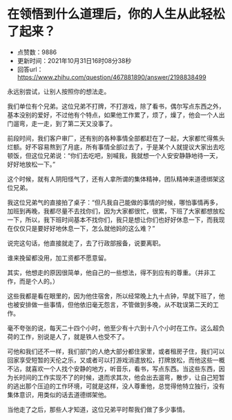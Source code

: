 # 在领悟到什么道理后，你的人生从此轻松了起来？
- 点赞数：9886
- 更新时间：2021年10月31日16时08分38秒
- 回答url：https://www.zhihu.com/question/467881890/answer/2198838499
<body>
 <p data-pid="E98ZlffH">永远别尝试，让别人按照你的想法走。</p>
 <p data-pid="pAgj2OjM">我们单位有个兄弟。这位兄弟不打牌，不打游戏，除了看书，偶尔写点东西之外，基本没别的爱好，不过他有个特点，如果他工作累了，烦了，燥了，他会一个人出门遛弯，走一走，到了第二天又没事了。</p>
 <p data-pid="tJROBe_q">前段时间，我们客户审厂，还有别的各种事情全部都赶在了一起，大家都忙得焦头烂额。好不容易熬到了月底，所有事情全部过去了，于是某个人就提议大家出去吃顿饭，但这位兄弟说：“你们去吃吧，别喊我，我就想一个人安安静静地待一天，好好地放松一下。”</p>
 <p data-pid="p-RAl1qk">这个时候，就有人阴阳怪气了，还有人拿所谓的集体精神，团队精神来道德绑架这位兄弟。</p>
 <p data-pid="mey0P-67">我这位兄弟气的直接拍了桌子：“但凡我自己能做的事情的时候，哪怕事情再多，加班到再晚，我都尽量不去找你们，因为大家都很忙，很累，下班了大家都想放松一下，所以，我下班时间基本不找你们，我只是想让你们也好好休息一下，而我现在仅仅只是要好好地休息一下，怎么就他妈的这么难？”</p>
 <p data-pid="-ihIPyyz">说完这句话，他直接就走了，去了行政部报备，说要离职。</p>
 <p data-pid="tQAEtTHw">谁来挽留都没用，加工资都不愿意留。</p>
 <p data-pid="TP0_SZDs">其实，他想走的原因很简单，他自己的一些想法，得不到应有的尊重。（并非工作，而是个人的。）</p>
 <p data-pid="QS8_qcOD">这些我都是看在眼里的，因为他住宿舍，所以经常晚上九十点钟，早就下班了，他也被安排做一些事情，但他依旧毫无怨言，不管做到多晚，从不耽误第二天的工作。</p>
 <p data-pid="AOQ-aBIP">毫不夸张的说，每天二十四个小时，他至少有十六到十八个小时在工作。这么超负荷的工作，别说是人了，就是铁人也受不了。</p>
 <p data-pid="dTcq8fCZ">可他和我们还不一样，我们部门的人绝大部分都住家里，或者租房子住，我们可以回家享受短暂的天伦之乐，又或者可以打游戏消遣放松，打牌放松，而他这些一概不沾，就喜欢一个人找个安静的地方，听音乐，看书，写点东西。当这些东西，因为长时间的工作实现不了的时候，退而求其次，他会出去遛弯，散步，让自己短暂的逃出那个压迫的工作环境，可就是这样，没人尊重他，总觉得他特立独行，没有集体意识，用类似的话去道德绑架他。</p>
 <p data-pid="QP-p0p60">当他走了之后，那些人才知道，这位兄弟平时帮我们做了多少事情。</p>
</body>
